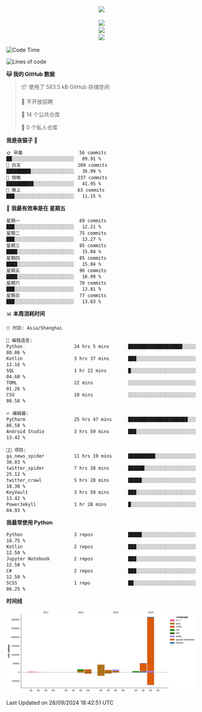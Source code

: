 <div align="center">
  <img src="https://readme-typing-svg.demolab.com?font=Zhi+Mang+Xing&size=40&pause=1000&color=000000&center=true&vCenter=true&lines=Baymax%E5%B0%8F%E6%8C%AF;Hello%20World"/><br/>
  <br/>
  <img src="https://skillicons.dev/icons?i=java,kotlin,python,c,cpp,html,css,javascript" /><br/>
  <img src="https://skillicons.dev/icons?i=spring,vue,pytorch,maven,gradle,mysql,sqlite,linux" /><br/>
  <img src="https://skillicons.dev/icons?i=idea,pycharm,webstorm,androidstudio,vscode,git,vim,md" /><br/>
</div>

<!--START_SECTION:waka-->
![Code Time](http://img.shields.io/badge/Code%20Time-298%20hrs%2031%20mins-blue)

![Lines of code](https://img.shields.io/badge/%E4%BB%8E%E3%80%8CHello%20World%E3%80%8D%E8%B5%B7%E6%88%91%E5%B7%B2%E7%BB%8F%E5%86%99%E4%BA%86-472.9%20thousand%20%E8%A1%8C%E4%BB%A3%E7%A0%81-blue)

**🐱 我的 GitHub 数据** 

> 📦  使用了 583.5 kB GitHub 存储空间 
 > 
> 🚫 不开放招聘
 > 
> 📜 14 个公共仓库 
 > 
> 🔑 0 个私人仓库 
 > 
**我是夜猫子 🦉** 

```text
🌞 早晨                     56 commits          ██░░░░░░░░░░░░░░░░░░░░░░░   09.91 % 
🌆 白天                     209 commits         █████████░░░░░░░░░░░░░░░░   36.99 % 
🌃 傍晚                     237 commits         ██████████░░░░░░░░░░░░░░░   41.95 % 
🌙 晚上                     63 commits          ███░░░░░░░░░░░░░░░░░░░░░░   11.15 % 
```
📅 **我最有效率是在 星期五** 

```text
星期一                      69 commits          ███░░░░░░░░░░░░░░░░░░░░░░   12.21 % 
星期二                      75 commits          ███░░░░░░░░░░░░░░░░░░░░░░   13.27 % 
星期三                      85 commits          ████░░░░░░░░░░░░░░░░░░░░░   15.04 % 
星期四                      85 commits          ████░░░░░░░░░░░░░░░░░░░░░   15.04 % 
星期五                      96 commits          ████░░░░░░░░░░░░░░░░░░░░░   16.99 % 
星期六                      78 commits          ███░░░░░░░░░░░░░░░░░░░░░░   13.81 % 
星期日                      77 commits          ███░░░░░░░░░░░░░░░░░░░░░░   13.63 % 
```


📊 **本周消耗时间** 

```text
🕑︎ 时区: Asia/Shanghai

💬 编程语言: 
Python                   24 hrs 5 mins       ████████████████████░░░░░   80.86 % 
Kotlin                   3 hrs 37 mins       ███░░░░░░░░░░░░░░░░░░░░░░   12.16 % 
SQL                      1 hr 22 mins        █░░░░░░░░░░░░░░░░░░░░░░░░   04.60 % 
TOML                     22 mins             ░░░░░░░░░░░░░░░░░░░░░░░░░   01.26 % 
CSV                      10 mins             ░░░░░░░░░░░░░░░░░░░░░░░░░   00.58 % 

🔥 编辑器: 
PyCharm                  25 hrs 47 mins      ██████████████████████░░░   86.58 % 
Android Studio           3 hrs 59 mins       ███░░░░░░░░░░░░░░░░░░░░░░   13.42 % 

🐱‍💻 项目: 
ga_news_spider           11 hrs 19 mins      ██████████░░░░░░░░░░░░░░░   38.03 % 
twitter_spider           7 hrs 28 mins       ██████░░░░░░░░░░░░░░░░░░░   25.12 % 
twitter_crawl            5 hrs 28 mins       █████░░░░░░░░░░░░░░░░░░░░   18.38 % 
KeyVault                 3 hrs 59 mins       ███░░░░░░░░░░░░░░░░░░░░░░   13.42 % 
PowerJekyll              1 hr 28 mins        █░░░░░░░░░░░░░░░░░░░░░░░░   04.93 % 
```

**我最常使用 Python** 

```text
Python                   3 repos             █████░░░░░░░░░░░░░░░░░░░░   18.75 % 
Kotlin                   2 repos             ███░░░░░░░░░░░░░░░░░░░░░░   12.50 % 
Jupyter Notebook         2 repos             ███░░░░░░░░░░░░░░░░░░░░░░   12.50 % 
C#                       2 repos             ███░░░░░░░░░░░░░░░░░░░░░░   12.50 % 
SCSS                     1 repo              ██░░░░░░░░░░░░░░░░░░░░░░░   06.25 % 
```



**时间线**

![Lines of Code chart](https://raw.githubusercontent.com/Baymax104/Baymax104/main/assets/bar_graph.png)


 Last Updated on 28/09/2024 18:42:51 UTC
<!--END_SECTION:waka-->





